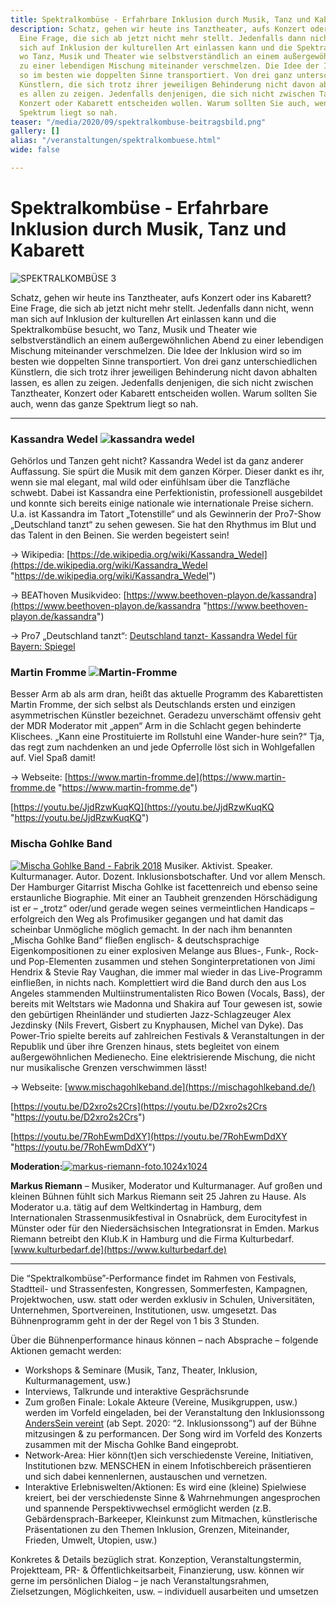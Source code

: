 ```yaml
---
title: Spektralkombüse - Erfahrbare Inklusion durch Musik, Tanz und Kabarett
description: Schatz, gehen wir heute ins Tanztheater, aufs Konzert oder ins Kabarett?
  Eine Frage, die sich ab jetzt nicht mehr stellt. Jedenfalls dann nicht, wenn man
  sich auf Inklusion der kulturellen Art einlassen kann und die Spektralkombüse besucht,
  wo Tanz, Musik und Theater wie selbstverständlich an einem außergewöhnlichen Abend
  zu einer lebendigen Mischung miteinander verschmelzen. Die Idee der Inklusion wird
  so im besten wie doppelten Sinne transportiert. Von drei ganz unterschiedlichen
  Künstlern, die sich trotz ihrer jeweiligen Behinderung nicht davon abhalten lassen,
  es allen zu zeigen. Jedenfalls denjenigen, die sich nicht zwischen Tanztheater,
  Konzert oder Kabarett entscheiden wollen. Warum sollten Sie auch, wenn das ganze
  Spektrum liegt so nah.
teaser: "/media/2020/09/spektralkombuse-beitragsbild.png"
gallery: []
alias: "/veranstaltungen/spektralkombuese.html"
wide: false

---
```

# Spektralkombüse - Erfahrbare Inklusion durch Musik, Tanz und Kabarett

![SPEKTRALKOMBÜSE 3](/media/2015/11/SPEKTRALKOMBUESE-3.png)

Schatz, gehen wir heute ins Tanztheater, aufs Konzert oder ins Kabarett? Eine Frage, die sich ab jetzt nicht mehr stellt. Jedenfalls dann nicht, wenn man sich auf Inklusion der kulturellen Art einlassen kann und die Spektralkombüse besucht, wo Tanz, Musik und Theater wie selbstverständlich an einem außergewöhnlichen Abend zu einer lebendigen Mischung miteinander verschmelzen. Die Idee der Inklusion wird so im besten wie doppelten Sinne transportiert. Von drei ganz unterschiedlichen Künstlern, die sich trotz ihrer jeweiligen Behinderung nicht davon abhalten lassen, es allen zu zeigen. Jedenfalls denjenigen, die sich nicht zwischen Tanztheater, Konzert oder Kabarett entscheiden wollen. Warum sollten Sie auch, wenn das ganze Spektrum liegt so nah.

***

### **Kassandra Wedel** ![kassandra wedel](/media/2015/11/kassandra-wedel.jpg)

Gehörlos und Tanzen geht nicht? Kassandra Wedel ist da ganz anderer Auffassung. Sie spürt die Musik mit dem ganzen Körper. Dieser dankt es ihr, wenn sie mal elegant, mal wild oder einfühlsam über die Tanzfläche schwebt. Dabei ist Kassandra eine Perfektionistin, professionell ausgebildet und konnte sich bereits einige nationale wie internationale Preise sichern. U.a. ist Kassandra im Tatort „Totenstille“ und als Gewinnerin der Pro7-Show „Deutschland tanzt“ zu sehen gewesen. Sie hat den Rhythmus im Blut und das Talent in den Beinen. Sie werden begeistert sein!

→ Wikipedia: [https://de.wikipedia.org/wiki/Kassandra_Wedel](https://de.wikipedia.org/wiki/Kassandra_Wedel "https://de.wikipedia.org/wiki/Kassandra_Wedel")

→ BEAThoven Musikvideo: [https://www.beethoven-playon.de/kassandra](https://www.beethoven-playon.de/kassandra "https://www.beethoven-playon.de/kassandra")

→ Pro7 „Deutschland tanzt“: [Deutschland tanzt- Kassandra Wedel für Bayern: Spiegel](https://www.prosieben.de/tv/deutschland-tanzt/video/12-kassandra-wedel-fuer-bayern-spiegel-clip)

### **Martin Fromme** ![Martin-Fromme](/media/2015/11/Martin-Fromme.jpeg)

Besser Arm ab als arm dran, heißt das aktuelle Programm des Kabarettisten Martin Fromme, der sich selbst als Deutschlands ersten und einzigen asymmetrischen Künstler bezeichnet. Geradezu unverschämt offensiv geht der MDR Moderator mit „appen“ Arm in die Schlacht gegen behinderte Klischees. „Kann eine Prostituierte im Rollstuhl eine Wander-hure sein?“ Tja, das regt zum nachdenken an und jede Opferrolle löst sich in Wohlgefallen auf. Viel Spaß damit!

→ Webseite: [https://www.martin-fromme.de](https://www.martin-fromme.de "https://www.martin-fromme.de")

[https://youtu.be/JjdRzwKuqKQ](https://youtu.be/JjdRzwKuqKQ "https://youtu.be/JjdRzwKuqKQ")

### **Mischa Gohlke Band**

[![Mischa Gohlke Band - Fabrik 2018](/media/2019/04/Mischa-Gohlke-Band-Fabrik2018.jpg)](/media/2019/04/Mischa-Gohlke-Band-Fabrik2018.jpg) Musiker. Aktivist. Speaker. Kulturmanager. Autor. Dozent. Inklusionsbotschafter. Und vor allem Mensch. Der Hamburger Gitarrist Mischa Gohlke ist facettenreich und ebenso seine erstaunliche Biographie. Mit einer an Taubheit grenzenden Hörschädigung ist er – „trotz“ oder/und gerade wegen seines vermeintlichen Handicaps – erfolgreich den Weg als Profimusiker gegangen und hat damit das scheinbar Unmögliche möglich gemacht. In der nach ihm benannten „Mischa Gohlke Band“ fließen englisch- & deutschsprachige Eigenkompositionen zu einer explosiven Melange aus Blues-, Funk-, Rock- und Pop-Elementen zusammen und stehen Songinterpretationen von Jimi Hendrix & Stevie Ray Vaughan, die immer mal wieder in das Live-Programm einfließen, in nichts nach. Komplettiert wird die Band durch den aus Los Angeles stammenden Multiinstrumentalisten Rico Bowen (Vocals, Bass), der bereits mit Weltstars wie Madonna und Shakira auf Tour gewesen ist, sowie den gebürtigen Rheinländer und studierten Jazz-Schlagzeuger Alex Jezdinsky (Nils Frevert, Gisbert zu Knyphausen, Michel van Dyke). Das Power-Trio spielte bereits auf zahlreichen Festivals & Veranstaltungen in der Republik und über ihre Grenzen hinaus, stets begleitet von einem außergewöhnlichen Medienecho. Eine elektrisierende Mischung, die nicht nur musikalische Grenzen verschwimmen lässt!

→ Webseite: [www.mischagohlkeband.de](https://mischagohlkeband.de/)

[https://youtu.be/D2xro2s2Crs](https://youtu.be/D2xro2s2Crs "https://youtu.be/D2xro2s2Crs")

[https://youtu.be/7RohEwmDdXY](https://youtu.be/7RohEwmDdXY "https://youtu.be/7RohEwmDdXY")

**Moderation:**[![markus-riemann-foto.1024x1024](/media/2016/07/markus-riemann-foto.1024x1024.jpg)](/media/2016/07/markus-riemann-foto.1024x1024.jpg)

**Markus Riemann** – Musiker, Moderator und Kulturmanager. Auf großen und kleinen Bühnen fühlt sich Markus Riemann seit 25 Jahren zu Hause. Als Moderator u.a. tätig auf dem Weltkindertag in Hamburg, dem Internationalen Strassenmusikfestival in Osnabrück, dem Eurocityfest in Münster oder für den Niedersächsischen Integrationsrat in Emden. Markus Riemann betreibt den Klub.K in Hamburg und die Firma Kulturbedarf. [www.kulturbedarf.de](https://www.kulturbedarf.de)

***

Die “Spektralkombüse”-Performance findet im Rahmen von Festivals, Stadtteil- und Strassenfesten, Kongressen, Sommerfesten, Kampagnen, Projektwochen, usw. statt oder werden exklusiv in Schulen, Universitäten, Unternehmen, Sportvereinen, Institutionen, usw. umgesetzt. Das Bühnenprogramm geht in der der Regel von 1 bis 3 Stunden.

Über die Bühnenperformance hinaus können – nach Absprache – folgende Aktionen gemacht werden:

* Workshops & Seminare (Musik, Tanz, Theater, Inklusion, Kulturmanagement, usw.)
* Interviews, Talkrunde und interaktive Gesprächsrunde
* Zum großen Finale: Lokale Akteure (Vereine, Musikgruppen, usw.) werden im Vorfeld eingeladen, bei der Veranstaltung den Inklusionssong[ AndersSein vereint](/anderssein-vereint-2/inklusionssong-fuer-deutschland.html) (ab Sept. 2020: “2. Inklusionssong”) auf der Bühne mitzusingen & zu performancen. Der Song wird im Vorfeld des Konzerts zusammen mit der Mischa Gohlke Band eingeprobt.
* Network-Area: Hier könn(t)en sich verschiedenste Vereine, Initiativen, Institutionen bzw. MENSCHEN in einem Infotischbereich präsentieren und sich dabei kennenlernen, austauschen und vernetzen.
* Interaktive Erlebniswelten/Aktionen: Es wird eine (kleine) Spielwiese kreiert, bei der verschiedenste Sinne & Wahrnehmungen angesprochen und spannende Perspektivwechsel ermöglicht werden (z.B. Gebärdensprach-Barkeeper, Kleinkunst zum Mitmachen, künstlerische Präsentationen zu den Themen Inklusion, Grenzen, Miteinander, Frieden, Umwelt, Utopien, usw.)

Konkretes & Details bezüglich strat. Konzeption, Veranstaltungstermin, Projektteam, PR- & Öffentlichkeitsarbeit, Finanzierung, usw. können wir gerne im persönlichen Dialog – je nach Veranstaltungsrahmen, Zielsetzungen, Möglichkeiten, usw. – individuell ausarbeiten und umsetzen